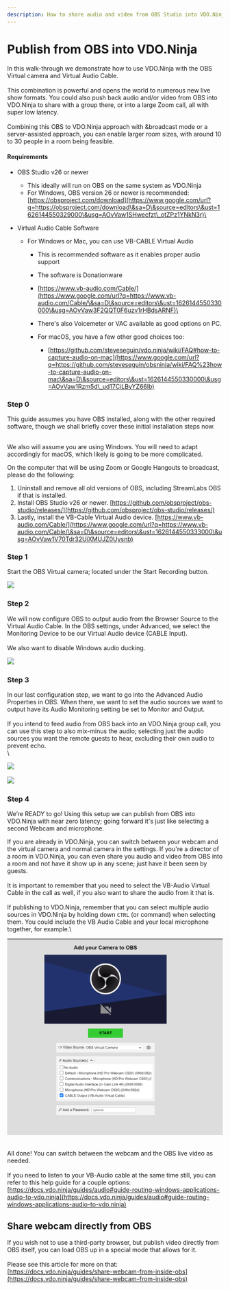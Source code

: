 ```yaml
---
description: How to share audio and video from OBS Studio into VDO.Ninja
---
```


# Publish from OBS into VDO.Ninja

In this walk-through we demonstrate how to use VDO.Ninja with the OBS Virtual camera and Virtual Audio Cable.\
\
This combination is powerful and opens the world to numerous new live show formats. You could also push back audio and/or video from OBS into VDO.Ninja to share with a group there, or into a large Zoom call, all with super low latency.\
\
Combining this OBS to VDO.Ninja approach with \&broadcast mode or a server-assisted approach, you can enable larger room sizes, with around 10 to 30 people in a room being feasible.

#### Requirements

* OBS Studio v26 or newer
  * This ideally will run on OBS on the same system as VDO.Ninja
  * For Windows, OBS version 26 or newer is recommended: [https://obsproject.com/download](https://www.google.com/url?q=https://obsproject.com/download\&sa=D\&source=editors\&ust=1626144550329000\&usg=AOvVaw1SHwecfzt\_otZPz1YNkN3r)\

* Virtual Audio Cable Software
  * For Windows or Mac, you can use VB-CABLE Virtual Audio
    * This is recommended software as it enables proper audio support
    * The software is Donationware
    * [https://www.vb-audio.com/Cable/](https://www.google.com/url?q=https://www.vb-audio.com/Cable/\&sa=D\&source=editors\&ust=1626144550330000\&usg=AOvVaw3F2QQT0F6uzv1rHBdsARNF)\

    * There's also Voicemeter or VAC available as good options on PC.
    * For macOS, you have a few other good choices too:
      * [https://github.com/steveseguin/vdo.ninja/wiki/FAQ#how-to-capture-audio-on-mac](https://www.google.com/url?q=https://github.com/steveseguin/obsninja/wiki/FAQ%23how-to-capture-audio-on-mac\&sa=D\&source=editors\&ust=1626144550330000\&usg=AOvVaw1Rzm5d\_ud17CiLByYZ66lb)

### Step 0

This guide assumes you have OBS installed, along with the other required software, though we shall briefly cover these initial installation steps now.

\
We also will assume you are using Windows. You will need to adapt accordingly for macOS, which likely is going to be more complicated.

On the computer that will be using Zoom or Google Hangouts to broadcast, please do the following:

1. Uninstall and remove all old versions of OBS, including StreamLabs OBS if that is installed.
2. Install OBS Studio v26 or newer. [https://github.com/obsproject/obs-studio/releases/](https://github.com/obsproject/obs-studio/releases/)
3. Lastly, install the VB-Cable Virtual Audio device. [https://www.vb-audio.com/Cable/](https://www.google.com/url?q=https://www.vb-audio.com/Cable/\&sa=D\&source=editors\&ust=1626144550333000\&usg=AOvVaw1V70Tdr32UiXMUJZ0Uysnb)

### Step 1

Start the OBS Virtual camera; located under the Start Recording button.

![](https://lh6.googleusercontent.com/BpQBnUERL-YK5ZlvYTP-bR3233Cmhuaq8aMU3lh\_1mImDzyk25u-hJVgYmwtlA1PMfAsrL2zVMRZrXa\_AFfT8IuxxLr7baDzASq9A4NTStOwmehduDh3GpXprq0Eknhg1tk-HCH3)

### Step 2

We will now configure OBS to output audio from the Browser Source to the Virtual Audio Cable. In the OBS settings, under Advanced, we select the Monitoring Device to be our Virtual Audio device (CABLE Input).\
\
We also want to disable Windows audio ducking.

![](https://lh5.googleusercontent.com/jP-gdnyijHCUCO3sDiCckh84K2XyHDo-piOZXGv\_\_gDWW4sSOtURMn86GGGdBI4F-mHnXg0Nl\_Xx-K9u0L-g\_n3Wu1WnyA803FUl0VpXe5Q27xCwr6x6i02dkTRebGeSGkFhWYbj)

### Step 3

In our last configuration step, we want to go into the Advanced Audio Properties in OBS. When there, we want to set the audio sources we want to output have its Audio Monitoring setting be set to Monitor and Output.\
\
If you intend to feed audio from OBS back into an VDO.Ninja group call, you can use this step to also mix-minus the audio; selecting just the audio sources you want the remote guests to hear, excluding their own audio to prevent echo.\
\


![](https://lh3.googleusercontent.com/772ztsgbSiy\_1wb-Y83MwD3s9A7M1Xy9Ndoag8TiKZO74ROCNqYa3M6PGhFSCq6rsziOYvtDVj84gVWy7EKJKoYOk377ZSoOteqWE\_yf8NeJmyzGokpKmvuT0KvELL2O7iS\_SpiC)

![](https://lh5.googleusercontent.com/9DPFjFvS9Hiab\_tcoA4TLG93mvlj-qqZi4bBrBoJWX3CkHQ5p54Q1fG8ijSgHGabLdS22X2W4b0zQ87NWRUXZ2VU37uyvAe-\_QFyMDNicZ8anw\_bYqeHaXDs3bG2h3DFJhKEqCYh)

### Step 4

We’re READY to go! Using this setup we can publish from OBS into VDO.Ninja with near zero latency; going forward it's just like selecting a second Webcam and microphone.

If you are already in VDO.Ninja, you can switch between your webcam and the virtual camera and normal camera in the settings. If you're a director of a room in VDO.Ninja, you can even share you audio and video from OBS into a room and not have it show up in any scene; just have it been seen by guests.\
\
It is important to remember that you need to select the VB-Audio Virtual Cable in the call as well, if you also want to share the audio from it that is. \
\
If publishing to VDO.Ninja, remember that you can select multiple audio sources in VDO.Ninja by holding down `CTRL` (or command) when selecting them. You could include the VB Audio Cable and your local microphone together, for example.\


![Example of how things look in VDO.Ninja when selecting OBS Virtualcam + VB Cable](<../.gitbook/assets/image (80).png>)

\
All done! You can switch between the webcam and the OBS live video as needed.\
\
If you need to listen to your VB-Audio cable at the same time still, you can refer to this help guide for a couple options: [https://docs.vdo.ninja/guides/audio#guide-routing-windows-applications-audio-to-vdo.ninja](https://docs.vdo.ninja/guides/audio#guide-routing-windows-applications-audio-to-vdo.ninja)

## Share webcam directly from OBS

If you wish not to use a third-party browser, but publish video directly from OBS itself, you can load OBS up in a special mode that allows for it.\
\
Please see this article for more on that: [https://docs.vdo.ninja/guides/share-webcam-from-inside-obs](https://docs.vdo.ninja/guides/share-webcam-from-inside-obs)

